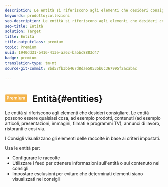 ```yaml
---
description: Le entità si riferiscono agli elementi che desideri consigliare. Le entità possono essere qualsiasi cosa, ad esempio prodotti, contenuti (ad esempio articoli, presentazioni, immagini, filmati e programmi TV), annunci di lavoro, ristoranti e così via.
keywords: prodotto;collezioni
seo-description: Le entità si riferiscono agli elementi che desideri consigliare. Le entità possono essere qualsiasi cosa, ad esempio prodotti, contenuti (ad esempio articoli, presentazioni, immagini, filmati e programmi TV), annunci di lavoro, ristoranti e così via.
seo-title: Entità
solution: Target
title: Entità
title-outputclass: premium
topic: Premium
uuid: 1940dd31-b416-413e-aa6c-babbc8883d47
badge: premium
translation-type: tm+mt
source-git-commit: 8bd57fb3bb467d8dae50535b6c367995f2acabac

---
```



# ![PREMIUM](/help/assets/premium.png) Entità{#entities}

Le entità si riferiscono agli elementi che desideri consigliare. Le entità possono essere qualsiasi cosa, ad esempio prodotti, contenuti (ad esempio articoli, presentazioni, immagini, filmati e programmi TV), annunci di lavoro, ristoranti e così via.

I Consigli visualizzano gli elementi delle raccolte in base ai criteri impostati.

Usa le entità per:

* Configurare le raccolte
* Utilizzare i feed per ottenere informazioni sull&#39;entità o sul contenuto nei consigli
* Impostare esclusioni per evitare che determinati elementi siano visualizzati nei consigli

